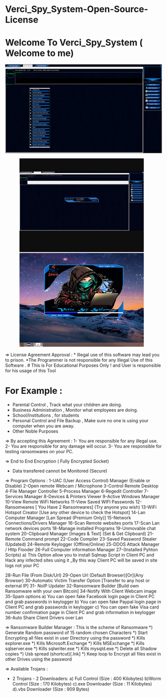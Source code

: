 # Verci_Spy_System-Open-Source-License

# Welcome To Verci_Spy_System ( Welcome to me)
<p align="center">
<img src="https://raw.githubusercontent.com/SaherBlueEagle/Verci_Spy_System-Open-Source-/master/verci%20image.png" > 

</p>
<p align="center">
<img src="https://raw.githubusercontent.com/SaherBlueEagle/Verci_Spy_System-Open-Source-/master/verci%20x.jpg" width="400" height="300" >&nbsp &nbsp <img src="https://raw.githubusercontent.com/SaherBlueEagle/Verci_Spy_System_Endless_JAVA/d95cfb44f9a661f9676e1df90680b016ff15ef25/verci%20java%20edition%20perview.png" width="400" height="300" >&nbsp &nbsp 
<br>
</p>
=> License Agreement Approval :
* Illegal use of this software may lead you to prison.
*The Programmer is not responsible for any Illegal Use of this Software .
# This is For Educational Purposes Only ! and User is responsible for his usage of this Tool

# For Example : 
- Parental Control , Track what your children are doing.
- Business Administration , Monitor what employees are doing.
- School/Institutions , for students
- Personal Control and File Backup , Make sure no one is using your computer when you are away.
- Other Noble Purposes


=> By accepting this Agreement :
1- You are responsible for any illegal use.
2- You are responsible for any damage will occur.
3- You are responsible for testing ransomwares on your PC.
 

=> End to End Encryption ( Fully Encrypted Socket)
* Data transfered cannot be Monitored (Secure)

=> Program Options : 
1-UAC (User Access Control) Manager (Enable or Disable)
2-Open remote Webcam / Microphone
3-Control Remote Desktop
4-File Manager Controller
5-Process Manager
6-Regedit Controller
7-Services Manager
8-Devices & Printers Viewer
9-Active Windows Manager
10-View Remote WiFi Networks
11-View Saved WIFI Passwords
12-Ransomwares [ You Have 2 Ransomwares] (Try anyone you wish)
13-WiFi Hotspot Creator [Use any other device to check the Hotspot]
14-Lan Computer Manager [Lan Spread (Premium Only)] 
15-Network Connections/Drivers Manager
16-Scan Remote websites ports
17-Scan Lan network devices ports
18-Manage installed Programs
19-Unmovable chat system
20-Clipboard Manager [Images & Text] (Set & Get Clipboard)
21-Remote Command prompt
22-Code Compiler
23-Saved Password Stealer (Updated)
24-Remote Keylogger (Offline/Online)
25-DDOS Attack Manager / Http Flooder
26-Full Computer information Manager
27-(Installed Pyhton Scripts)
   a) This Option allow you to install Sqlmap Script in Client PC and Hack any infected sites using it 
    _By this way Client PC will be saved in site logs not your PC 

28-Run File (From Disk/Url)
29-Open Url (Default Browser)[Or](Any Browser)
30-Automatic Victim Transfer Option [Transfer to any host or external IP]
31- NoIP Updater
32-Ransomware Builder [Build own Ransomware with your own Bitcoin]
34-Notify With Client Webcam image 
35-Spam options 
   a) You can open fake Facebook login page in Client PC and grab passwords in keylogger
   b) You can open fake Paypal login page in Client PC and grab passwords in keylogger
   c) You can open fake Visa card number confirmation page in Client PC and grab information in keylogger
36-Auto Share Client Drivers over Lan


=> Ransomware Builder Manager :
This is the scheme of Ransomware 
    *) Generate  Random password of  15 random chosen Characters 
    *) Start Encrypting all files exist in user Directory using the password
    *) Kills explorer.exe
    *) Kills Microsoft.Exchange
    *) Kills MSExchange
    *) Kills sqlserver.exe
    *) Kills sqlwriter.exe
    *) Kills mysqld.exe
    *) Delete all Shadow copies 
    *) Usb spread (shortcut)[.lnk]
    *) Keep loop to  Encrypt all files exist in other Drives using the password
   
 
    
=> Available Trojans :
* 2 Trojans - 2 Downloaders: 
a) Full Control (Size : 400 Kilobytes)
b)Worm Control (Size : 170 Kilobytes)
c).exe Downloader (Size : 11 Kilobytes)
d).vbs Downloader (Size : 909 Bytes)
